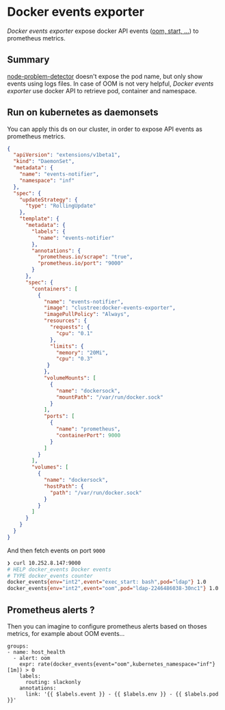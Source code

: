 # Docker events exporter

*Docker events exporter* expose docker API events ([oom, start, …](https://docs.docker.com/engine/reference/commandline/events/#object-types)) to prometheus metrics.

## Summary

[node-problem-detector](https://github.com/kubernetes/node-problem-detector)
doesn't expose the pod name, but only show events using logs files. In case of
OOM is not very helpful, *Docker events exporter* use docker API to retrieve
pod, container and namespace.

## Run on kubernetes as daemonsets

You can apply this ds on our cluster, in order to expose API events as
prometheus metrics.

```json
{
  "apiVersion": "extensions/v1beta1",
  "kind": "DaemonSet",
  "metadata": {
    "name": "events-notifier",
    "namespace": "inf"
  },
  "spec": {
    "updateStrategy": {
      "type": "RollingUpdate"
    },
    "template": {
      "metadata": {
        "labels": {
          "name": "events-notifier"
        },
        "annotations": {
          "prometheus.io/scrape": "true",
          "prometheus.io/port": "9000"
        }
      },
      "spec": {
        "containers": [
          {
            "name": "events-notifier",
            "image": "clustree:docker-events-exporter",
            "imagePullPolicy": "Always",
            "resources": {
              "requests": {
                "cpu": "0.1"
              },
              "limits": {
                "memory": "20Mi",
                "cpu": "0.3"
             }
            },
            "volumeMounts": [
              {
                "name": "dockersock",
                "mountPath": "/var/run/docker.sock"
              }
            ],
            "ports": [
              {
                "name": "prometheus",
                "containerPort": 9000
              }
            ]
          }
        ],
        "volumes": [
          {
            "name": "dockersock",
            "hostPath": {
              "path": "/var/run/docker.sock"
            }
          }
        ]
      }
    }
  }
}

```

And then fetch events on port `9000`

```bash
❯ curl 10.252.8.147:9000
# HELP docker_events Docker events
# TYPE docker_events counter
docker_events{env="int2",event="exec_start: bash",pod="ldap"} 1.0
docker_events{env="int2",event="oom",pod="ldap-2246486038-30nc1"} 1.0
```

## Prometheus alerts ?

Then you can imagine to configure prometheus alerts based on thoses metrics,
for example about OOM events…

```
groups:
- name: host_health
  - alert: oom
    expr: rate(docker_events{event="oom",kubernetes_namespace="inf"}[1m]) > 0
    labels:
      routing: slackonly
    annotations:
      link: '{{ $labels.event }} - {{ $labels.env }} - {{ $labels.pod }}'
```

